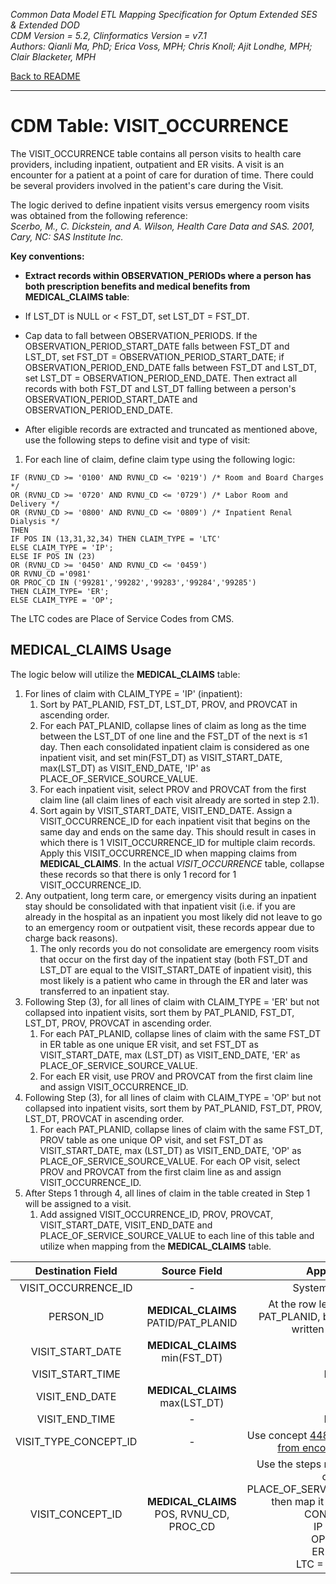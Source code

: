 *Common Data Model ETL Mapping Specification for Optum Extended SES & Extended DOD* 
<br>*CDM Version = 5.2, Clinformatics Version = v7.1*
<br>*Authors: Qianli Ma, PhD; Erica Voss, MPH; Chris Knoll; Ajit Londhe, MPH; Clair Blacketer, MPH*

[Back to README](README.md)

---

# CDM Table: VISIT_OCCURRENCE

The VISIT_OCCURRENCE table contains all person visits to health care providers, including inpatient, outpatient and ER visits. A visit is an encounter for a patient at a point of care for duration of time. There could be several providers involved in the patient's care during the Visit.

The logic derived to define inpatient visits versus emergency room visits was obtained from the following reference:  
*Scerbo, M., C. Dickstein, and A. Wilson, Health Care Data and SAS. 2001, Cary, NC: SAS Institute Inc.*

**Key conventions:**

-   **Extract records within OBSERVATION_PERIODs where a person has
    both prescription benefits and medical benefits from MEDICAL_CLAIMS
    table**:

-   If LST_DT is NULL or &lt; FST_DT, set LST_DT = FST_DT.

-   Cap data to fall between OBSERVATION_PERIODS. If the
    OBSERVATION_PERIOD_START_DATE falls between FST_DT and LST_DT,
    set FST_DT = OBSERVATION_PERIOD_START_DATE; if
    OBSERVATION_PERIOD_END_DATE falls between FST_DT and LST_DT,
    set LST_DT = OBSERVATION_PERIOD_END_DATE. Then extract all
    records with both FST_DT and LST_DT falling between a person's
    OBSERVATION_PERIOD_START_DATE and OBSERVATION_PERIOD_END_DATE.

-   After eligible records are extracted and truncated as mentioned
    above, use the following steps to define visit and type of visit:
    
1. For each line of claim, define claim type using the following logic:

```
IF (RVNU_CD >= '0100' AND RVNU_CD <= '0219') /* Room and Board Charges */
OR (RVNU_CD >= '0720' AND RVNU_CD <= '0729') /* Labor Room and Delivery */
OR (RVNU_CD >= '0800' AND RVNU_CD <= '0809') /* Inpatient Renal Dialysis */
THEN
IF POS IN (13,31,32,34) THEN CLAIM_TYPE = 'LTC'
ELSE CLAIM_TYPE = 'IP';
ELSE IF POS IN (23)
OR (RVNU_CD >= '0450' AND RVNU_CD <= '0459')
OR RVNU_CD ='0981'
OR PROC_CD IN ('99281','99282','99283','99284','99285')
THEN CLAIM_TYPE= 'ER';
ELSE CLAIM_TYPE = 'OP';
```

The LTC codes are Place of Service Codes from CMS.

## MEDICAL_CLAIMS Usage
The logic below will utilize the **MEDICAL_CLAIMS** table:

1. For lines of claim with CLAIM_TYPE = 'IP' (inpatient):
	1. Sort by PAT_PLANID, FST_DT, LST_DT, PROV, and PROVCAT in ascending order.
    2. For each PAT_PLANID, collapse lines of claim as long as the time between the LST_DT of one line and the FST_DT of the next is &le;1 day. Then each consolidated inpatient claim is considered as one inpatient visit, and set min(FST_DT) as VISIT_START_DATE, max(LST_DT) as VISIT_END_DATE, 'IP' as PLACE_OF_SERVICE_SOURCE_VALUE.
    3. For each inpatient visit, select PROV and PROVCAT from the first claim line (all claim lines of each visit already are sorted in step 2.1).
    4. Sort again by VISIT_START_DATE, VISIT_END_DATE. Assign a VISIT_OCCURRENCE_ID for each inpatient visit that begins on the same day and ends on the same day. This should result in cases in which there is 1 VISIT_OCCURRENCE_ID for multiple claim records. Apply this VISIT_OCCURRENCE_ID when mapping claims from **MEDICAL_CLAIMS**. In the actual *VISIT_OCCURRENCE* table, collapse these records so that there is only 1 record for 1 VISIT_OCCURRENCE_ID. 
2. Any outpatient, long term care, or emergency visits during an inpatient stay should be consolidated with that inpatient visit (i.e. if you are already in the hospital as an inpatient you most likely did not leave to go to an emergency room or outpatient visit, these records appear due to charge back reasons). 
   1. The only records you do not consolidate are emergency room visits that occur on the first day of the inpatient stay (both FST_DT and LST_DT are equal to the VISIT_START_DATE of inpatient visit), this most likely is a patient who came in through the ER and later was transferred to an inpatient stay.
3. Following Step (3), for all lines of claim with CLAIM_TYPE = 'ER' but not collapsed into inpatient visits, sort them by PAT_PLANID, FST_DT, LST_DT, PROV, PROVCAT in ascending order. 
	1. For each PAT_PLANID, collapse lines of claim with the same FST_DT in ER table as one unique ER visit, and set FST_DT as VISIT_START_DATE, max (LST_DT) as VISIT_END_DATE, 'ER' as PLACE_OF_SERVICE_SOURCE_VALUE. 
	2. For each ER visit, use PROV and PROVCAT from the first claim line and assign VISIT_OCCURRENCE_ID.
4. Following Step (3), for all lines of claim with CLAIM_TYPE = 'OP' but not collapsed into inpatient visits, sort them by PAT_PLANID, FST_DT, PROV, LST_DT, PROVCAT in ascending order. 
	1. For each PAT_PLANID, collapse lines of claim with the same FST_DT, PROV table as one unique OP visit, and set FST_DT as VISIT_START_DATE, max (LST_DT) as VISIT_END_DATE, 'OP' as PLACE_OF_SERVICE_SOURCE_VALUE. For each OP visit, select PROV and PROVCAT from the first claim line as and assign VISIT_OCCURRENCE_ID.
6. After Steps 1 through 4, all lines of claim in the table created in Step 1 will be assigned to a visit. 
	1. Add assigned VISIT_OCCURRENCE_ID, PROV, PROVCAT, VISIT_START_DATE, VISIT_END_DATE and PLACE_OF_SERVICE_SOURCE_VALUE to each line of this table and utilize when mapping from the **MEDICAL_CLAIMS** table. 

<a name="table-mappings-visit-occurrence"></a>

**Destination Field**|**Source Field**|**Applied Rule**|**Comment**
:-----:|:-----:|:-----:|:-----:
VISIT_OCCURRENCE_ID|-|System generated.| 
PERSON_ID|**MEDICAL_CLAIMS** PATID/PAT_PLANID|At the row level we work with PAT_PLANID, but PATID is what is written to the CDM.| 
VISIT_START_DATE|**MEDICAL_CLAIMS** min(FST_DT)| | 
VISIT_START_TIME| |NULL| 
VISIT_END_DATE|**MEDICAL_CLAIMS** max(LST_DT)| | 
VISIT_END_TIME|-|NULL| 
VISIT_TYPE_CONCEPT_ID|-|Use concept [44818517 (Visit derived from encounter on claim)](http://www.ohdsi.org/web/atlas/#/concept/44818517)|
VISIT_CONCEPT_ID|**MEDICAL_CLAIMS**<br/>POS, RVNU_CD, PROC_CD|Use the steps mentioned above to create PLACE_OF_SERVICE_SOURCE_VALUE, then map it to its associated CONCEPT_ID:<br>IP = 9201<br>OP = 9202<br>ER = 9203<br>LTC = 42898160|These CONCEPT_IDs fall under VOCABULARY_ID = 'Visit' in CONCEPT table.
